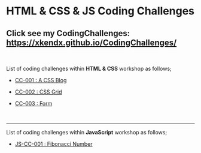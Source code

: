 # HTML & CSS & JS Coding Challenges

## Click see my CodingChallenges: https://xkendx.github.io/CodingChallenges/
<br>

List of coding challenges within <strong>HTML & CSS</strong> workshop as follows;

- [CC-001 : A CSS Blog](./HTML-CSS/cc-001/index.html)

- [CC-002 : CSS Grid](./HTML-CSS/cc-002/index.html)

- [CC-003 : Form](./HTML-CSS/cc-003/index.html)




<br><hr>

List of coding challenges within <strong>JavaScript</strong> workshop as follows;

- [JS-CC-001 : Fibonacci Number](./JavaScript/cc-004/index.html)
